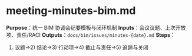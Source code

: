 # meeting-minutes-bim.md

**Purpose**：统一 BIM 协调会纪要模板与闭环机制
**Inputs**：会议议题、上次开放项、责任/RACI
**Outputs**：`docs/bim/issues/minutes-{date}.md`
**Steps**：

1. 议题→2) 结论→3) 行动项→4) 截止与责任→5) 追踪与关闭
